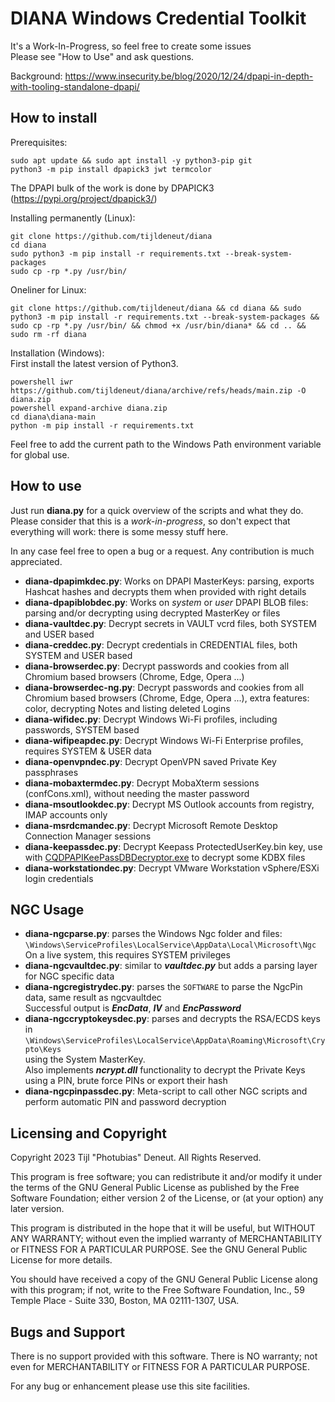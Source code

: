 # DIANA Windows Credential Toolkit

It's a Work-In-Progress, so feel free to create some issues  
Please see "How to Use" and ask questions.  

Background: https://www.insecurity.be/blog/2020/12/24/dpapi-in-depth-with-tooling-standalone-dpapi/

## How to install
Prerequisites:  
```
sudo apt update && sudo apt install -y python3-pip git  
python3 -m pip install dpapick3 jwt termcolor
```

The DPAPI bulk of the work is done by DPAPICK3 (https://pypi.org/project/dpapick3/)

Installing permanently (Linux):  
```
git clone https://github.com/tijldeneut/diana  
cd diana  
sudo python3 -m pip install -r requirements.txt --break-system-packages
sudo cp -rp *.py /usr/bin/
```

Oneliner for Linux:  
```
git clone https://github.com/tijldeneut/diana && cd diana && sudo python3 -m pip install -r requirements.txt --break-system-packages && sudo cp -rp *.py /usr/bin/ && chmod +x /usr/bin/diana* && cd .. && sudo rm -rf diana
```

Installation (Windows):  
First install the latest version of Python3.  
```
powershell iwr https://github.com/tijldeneut/diana/archive/refs/heads/main.zip -O diana.zip  
powershell expand-archive diana.zip  
cd diana\diana-main  
python -m pip install -r requirements.txt
```

Feel free to add the current path to the Windows Path environment variable for global use.

## How to use

Just run **diana.py** for a quick overview of the scripts and what they do.
Please consider that this is a *work-in-progress*, so don't expect that everything
will work: there is some messy stuff here.  

In any case feel free to open a bug or a request. Any contribution is much 
appreciated.  

- **diana-dpapimkdec.py**: Works on DPAPI MasterKeys: parsing, exports Hashcat hashes and decrypts them when provided with right details
- **diana-dpapiblobdec.py**: Works on *system* or *user* DPAPI BLOB files: parsing and/or decrypting using decrypted MasterKey or files
- **diana-vaultdec.py**: Decrypt secrets in VAULT vcrd files, both SYSTEM and USER based
- **diana-creddec.py**: Decrypt credentials in CREDENTIAL files, both SYSTEM and USER based
- **diana-browserdec.py**: Decrypt passwords and cookies from all Chromium based browsers (Chrome, Edge, Opera ...)
- **diana-browserdec-ng.py**: Decrypt passwords and cookies from all Chromium based browsers (Chrome, Edge, Opera ...), extra features: color, decrypting Notes and listing deleted Logins
- **diana-wifidec.py**: Decrypt Windows Wi-Fi profiles, including passwords, SYSTEM based
- **diana-wifipeapdec.py**: Decrypt Windows Wi-Fi Enterprise profiles, requires SYSTEM & USER data
- **diana-openvpndec.py**: Decrypt OpenVPN saved Private Key passphrases
- **diana-mobaxtermdec.py**: Decrypt MobaXterm sessions (confCons.xml), without needing the master password
- **diana-msoutlookdec.py**: Decrypt MS Outlook accounts from registry, IMAP accounts only
- **diana-msrdcmandec.py**: Decrypt Microsoft Remote Desktop Connection Manager sessions
- **diana-keepassdec.py**: Decrypt Keepass ProtectedUserKey.bin key, use with [CQDPAPIKeePassDBDecryptor.exe](https://cqureacademy.com/blog/windows-internals/black-hat) to decrypt some KDBX files
- **diana-workstationdec.py**: Decrypt VMware Workstation vSphere/ESXi login credentials

## NGC Usage

- **diana-ngcparse.py**: parses the Windows Ngc folder and files:  
  ``\Windows\ServiceProfiles\LocalService\AppData\Local\Microsoft\Ngc``  
  On a live system, this requires SYSTEM privileges
- **diana-ngcvaultdec.py**: similar to ***vaultdec.py*** but adds a parsing layer for NGC specific data
- **diana-ngcregistrydec.py**: parses the ``SOFTWARE`` to parse the NgcPin data, same result as ngcvaultdec  
Successful output is ***EncData***, ***IV*** and ***EncPassword***
- **diana-ngccryptokeysdec.py**: parses and decrypts the RSA/ECDS keys in  
``\Windows\ServiceProfiles\LocalService\AppData\Roaming\Microsoft\Crypto\Keys``  
using the System MasterKey.  
Also implements ***ncrypt.dll*** functionality to decrypt the Private Keys using a PIN, brute force PINs or export their hash
- **diana-ngcpinpassdec.py**: Meta-script to call other NGC scripts and perform automatic PIN and password decryption

## Licensing and Copyright

Copyright 2023 Tijl "Photubias" Deneut. All Rights Reserved.

This program is free software; you can redistribute it and/or
modify it under the terms of the GNU General Public License
as published by the Free Software Foundation; either version 2
of the License, or (at your option) any later version.

This program is distributed in the hope that it will be useful,
but WITHOUT ANY WARRANTY; without even the implied warranty of
MERCHANTABILITY or FITNESS FOR A PARTICULAR PURPOSE.  See the
GNU General Public License for more details.

You should have received a copy of the GNU General Public License
along with this program; if not, write to the Free Software
Foundation, Inc., 59 Temple Place - Suite 330, Boston, MA
02111-1307, USA.

## Bugs and Support

There is no support provided with this software. There is NO
warranty; not even for MERCHANTABILITY or FITNESS FOR A PARTICULAR
PURPOSE.

For any bug or enhancement please use this site facilities.
